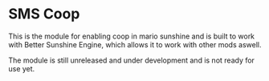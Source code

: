 # SMS Coop

This is the module for enabling coop in mario sunshine and is built to work with Better Sunshine Engine, which allows it to work with other mods aswell.

The module is still unreleased and under development and is not ready for use yet.
